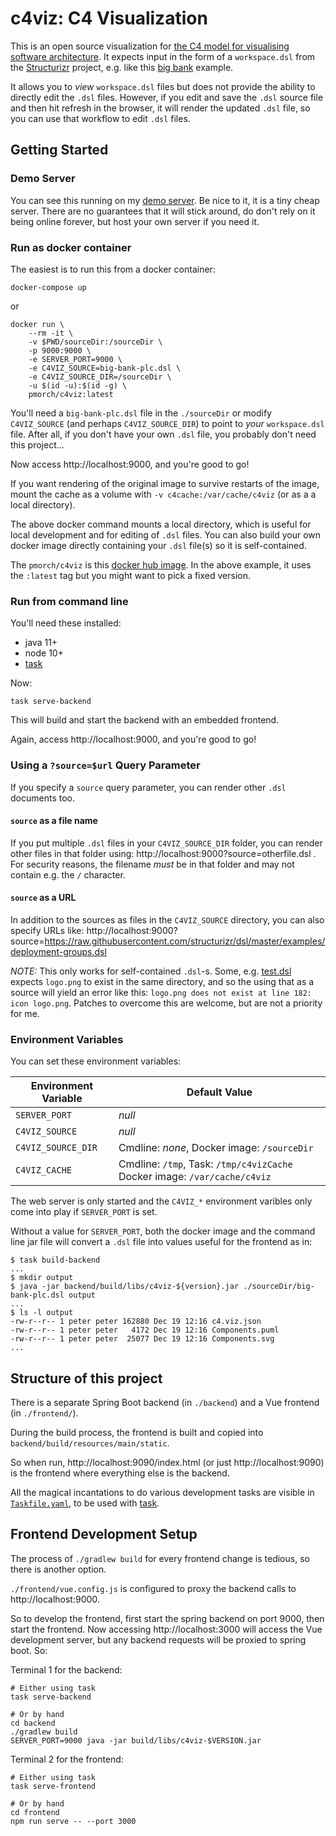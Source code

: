 # c4viz: C4 Visualization

This is an open source visualization for [the C4 model for visualising software
architecture](https://c4model.com/). It expects input in the form of a
`workspace.dsl` from the [Structurizr](https://structurizr.org/) project,  e.g.
like this [big
bank](https://structurizr.com/dsl?example=big-bank-plc)
example.

It allows you to *view* `workspace.dsl` files but does not provide the
ability to directly edit the `.dsl` files. However, if you edit and save the
`.dsl` source file and then hit refresh in the browser, it will render the
updated `.dsl` file, so you can use that workflow to edit `.dsl` files.

## Getting Started

### Demo Server

You can see this running on my [demo server](http://c4viz.morch.com:9000). Be
nice to it, it is a tiny cheap server. There are no guarantees that it will
stick around, do don't rely on it being online forever, but host your own
server if you need it.

### Run as docker container

The easiest is to run this from a docker container:

    docker-compose up

or

    docker run \
        --rm -it \
        -v $PWD/sourceDir:/sourceDir \
        -p 9000:9000 \
        -e SERVER_PORT=9000 \
        -e C4VIZ_SOURCE=big-bank-plc.dsl \
        -e C4VIZ_SOURCE_DIR=/sourceDir \
        -u $(id -u):$(id -g) \
        pmorch/c4viz:latest

You'll need a `big-bank-plc.dsl` file in the `./sourceDir` or modify
`C4VIZ_SOURCE` (and perhaps `C4VIZ_SOURCE_DIR`) to point to *your*
`workspace.dsl` file. After all, if you don't have your own `.dsl` file, you
probably don't need this project...

Now access http://localhost:9000, and you're good to go!

If you want rendering of the original image to survive restarts of the image,
mount the cache as a volume with `-v c4cache:/var/cache/c4viz` (or as a a local
directory).

The above docker command mounts a local directory, which is useful for local
development and for editing of `.dsl` files. You can also build your own docker
image directly containing your `.dsl` file(s) so it is self-contained.

The `pmorch/c4viz` is this [docker hub
image](https://hub.docker.com/r/pmorch/c4viz). In the above example, it uses
the `:latest` tag but you might want to pick a fixed version.

### Run from command line

You'll need these installed:

* java 11+
* node 10+
* [task](https://taskfile.dev)

Now:

    task serve-backend

This will build and start the backend with an embedded frontend.

Again, access http://localhost:9000, and you're good to go!

### Using a `?source=$url` Query Parameter

If you specify a `source` query parameter, you can render other `.dsl` documents too.

#### `source` as a file name

If you put multiple `.dsl` files in your `C4VIZ_SOURCE_DIR` folder, you can
render other files in that folder using:
http://localhost:9000?source=otherfile.dsl . For security reasons, the filename
*must* be in that folder and may not contain e.g. the `/` character.

#### `source` as a URL

In addition to the sources as files in the `C4VIZ_SOURCE` directory, you can
also specify URLs like:
http://localhost:9000?source=https://raw.githubusercontent.com/structurizr/dsl/master/examples/deployment-groups.dsl

*NOTE:* This only works for self-contained `.dsl`-s. Some, e.g.
[test.dsl](https://raw.githubusercontent.com/structurizr/dsl/master/src/test/dsl/test.dsl)
expects `logo.png` to exist in the same directory, and so the using that as a
source will yield an error like this: `logo.png does not exist at line 182:
icon logo.png`. Patches to overcome this are welcome, but are not a priority
for me.

### Environment Variables

You can set these environment variables:

| Environment Variable | Default Value                                                             |
| -------------------- | -------------                                                             |
| `SERVER_PORT`        | *null*                                                                    |
| `C4VIZ_SOURCE`       | *null*                                                                    |
| `C4VIZ_SOURCE_DIR`   | Cmdline: *none*, Docker image: `/sourceDir`                               |
| `C4VIZ_CACHE`        | Cmdline: `/tmp`, Task: `/tmp/c4vizCache` Docker image: `/var/cache/c4viz` |

The web server is only started and the `C4VIZ_*` environment varibles only come
into play if `SERVER_PORT` is set.

Without a value for `SERVER_PORT`, both the docker image and the command line
jar file will convert a `.dsl` file into values useful for the frontend as in:

    $ task build-backend
    ...
    $ mkdir output
    $ java -jar backend/build/libs/c4viz-${version}.jar ./sourceDir/big-bank-plc.dsl output
    ...
    $ ls -l output
    -rw-r--r-- 1 peter peter 162880 Dec 19 12:16 c4.viz.json
    -rw-r--r-- 1 peter peter   4172 Dec 19 12:16 Components.puml
    -rw-r--r-- 1 peter peter  25077 Dec 19 12:16 Components.svg
    ...

## Structure of this project

There is a separate Spring Boot backend (in `./backend`) and a Vue frontend (in `./frontend/`).

During the build process, the frontend is built and copied into `backend/build/resources/main/static`.

So when run, http://localhost:9090/index.html (or just http://localhost:9090) is
the frontend where everything else is the backend.

All the magical incantations to do various development tasks are visible in
[`Taskfile.yaml`](Taskfile.yaml), to be used with [task](https://taskfile.dev).

## Frontend Development Setup

The process of `./gradlew build` for every frontend change is tedious, so there is another option.

`./frontend/vue.config.js` is configured to proxy the backend calls to http://localhost:9000.

So to develop the frontend, first start the spring backend on port 9000, then start the frontend.
Now accessing http://localhost:3000 will access the Vue development server,
but any backend requests will be proxied to spring boot. So:

Terminal 1 for the backend:

    # Either using task
    task serve-backend

    # Or by hand
    cd backend
    ./gradlew build
    SERVER_PORT=9000 java -jar build/libs/c4viz-$VERSION.jar


Terminal 2 for the frontend:

    # Either using task
    task serve-frontend

    # Or by hand
    cd frontend
    npm run serve -- --port 3000
